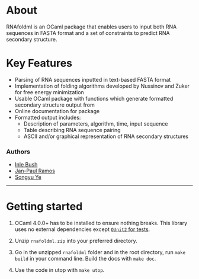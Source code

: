# About
RNAfoldml is an OCaml package that enables users to input both RNA sequences in FASTA format and a set of constraints to predict RNA secondary structure.

# Key Features
- Parsing of RNA sequences inputted in text-based FASTA format
- Implementation of folding algorithms developed by Nussinov and Zuker for free energy minimization
- Usable OCaml package with functions which generate formatted secondary structure output from 
- Online documentation for package
- Formatted output includes:
  - Description of parameters, algorithm, time, input sequence
  - Table describing RNA sequence pairing 
  - ASCII and/or graphical representation of RNA secondary structures


### Authors
- [Inle Bush](https://github.com/imbush)
- [Jan-Paul Ramos](https://github.com/jpvinnie)
- [Songyu Ye](https://github.com/s-ye)

---

# Getting started
1. OCaml 4.0.0+ has to be installed to ensure nothing breaks. This library uses no external dependencies except [`OUnit2` for tests](https://opam.ocaml.org/packages/ounit2/). 

2. Unzip `rnafoldml.zip` into your preferred directory.

3. Go in the unzipped `rnafoldml` folder and in the root directory, run `make build` in your command line. Build the docs with `make doc`.

4. Use the code in utop with `make utop`.